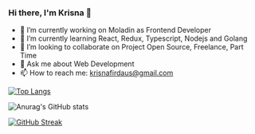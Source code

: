 ### Hi there, I'm Krisna 👋

- 🔭 I’m currently working on Moladin as Frontend Developer
- 🌱 I’m currently learning React, Redux, Typescript, Nodejs and Golang
- 👯 I’m looking to collaborate on Project Open Source, Freelance, Part Time
- 💬 Ask me about Web Development
- 📫 How to reach me: krisnafirdaus@gmail.com

[![Top Langs](https://github-readme-stats.vercel.app/api/top-langs/?username=krisnafirdaus&layout=compact&theme=radical&border_color=141E61)](https://github.com/anuraghazra/github-readme-stats)

![Anurag's GitHub stats](https://github-readme-stats.vercel.app/api?username=krisnafirdaus&show_icons=true&theme=radical&border_color=141E61)

[![GitHub Streak](https://github-readme-streak-stats.herokuapp.com?user=krisnafirdaus&theme=radical&border=141E61)](https://git.io/streak-stats)

